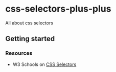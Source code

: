 # css-selectors-plus-plus
All about css selectors

## Getting started


### Resources
- W3 Schools on [CSS Selectors](https://www.w3schools.com/css/css_attribute_selectors.asp)
 
